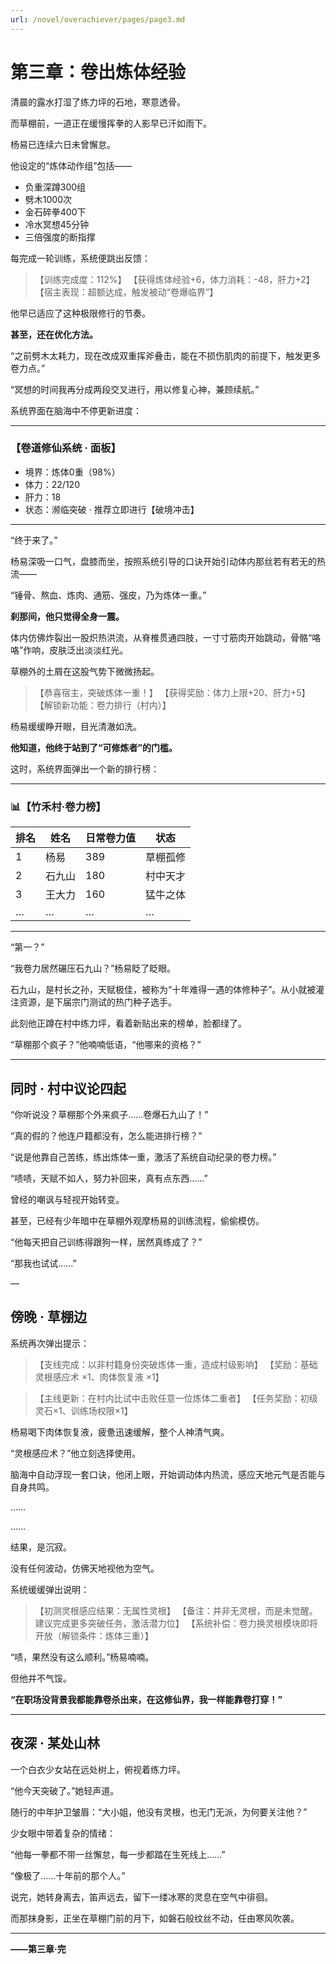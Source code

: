 ```yaml
---
url: /novel/overachiever/pages/page3.md
---
```

# 第三章：卷出炼体经验

清晨的露水打湿了练力坪的石地，寒意透骨。

而草棚前，一道正在缓慢挥拳的人影早已汗如雨下。

杨易已连续六日未曾懈怠。

他设定的“炼体动作组”包括——

* 负重深蹲300组
* 劈木1000次
* 金石碎拳400下
* 冷水冥想45分钟
* 三倍强度的断指撑

每完成一轮训练，系统便跳出反馈：

> 【训练完成度：112%】
> 【获得炼体经验+6，体力消耗：-48，肝力+2】
> 【宿主表现：超额达成，触发被动“卷爆临界”】

他早已适应了这种极限修行的节奏。

**甚至，还在优化方法。**

“之前劈木太耗力，现在改成双重挥斧叠击，能在不损伤肌肉的前提下，触发更多卷力点。”

“冥想的时间我再分成两段交叉进行，用以修复心神，兼顾续航。”

系统界面在脑海中不停更新进度：

***

### 【卷道修仙系统 · 面板】

* 境界：炼体0重（98%）
* 体力：22/120
* 肝力：18
* 状态：濒临突破 · 推荐立即进行【破境冲击】

***

“终于来了。”

杨易深吸一口气，盘膝而坐，按照系统引导的口诀开始引动体内那丝若有若无的热流——

“锤骨、熬血、炼肉、通筋、强皮，乃为炼体一重。”

**刹那间，他只觉得全身一震。**

体内仿佛炸裂出一股炽热洪流，从脊椎贯通四肢，一寸寸筋肉开始跳动，骨骼“咯咯”作响，皮肤泛出淡淡红光。

草棚外的土屑在这股气势下微微扬起。

> 【恭喜宿主，突破炼体一重！】
> 【获得奖励：体力上限+20、肝力+5】
> 【解锁新功能：卷力排行（村内）】

杨易缓缓睁开眼，目光清澈如洗。

**他知道，他终于站到了“可修炼者”的门槛。**

这时，系统界面弹出一个新的排行榜：

***

### 📊【竹禾村·卷力榜】

| 排名 | 姓名  | 日常卷力值 | 状态   |
| -- | --- | ----- | ---- |
| 1  | 杨易  | 389   | 草棚孤修 |
| 2  | 石九山 | 180   | 村中天才 |
| 3  | 王大力 | 160   | 猛牛之体 |
| …  | …   | …     | …    |

***

“第一？”

“我卷力居然碾压石九山？”杨易眨了眨眼。

石九山，是村长之孙，天赋极佳，被称为“十年难得一遇的体修种子”。从小就被灌注资源，是下届宗门测试的热门种子选手。

此刻他正蹲在村中练力坪，看着新贴出来的榜单，脸都绿了。

“草棚那个疯子？”他喃喃低语，“他哪来的资格？”

***

## 同时 · 村中议论四起

“你听说没？草棚那个外来疯子……卷爆石九山了！”

“真的假的？他连户籍都没有，怎么能进排行榜？”

“说是他靠自己苦练，练出炼体一重，激活了系统自动纪录的卷力榜。”

“啧啧，天赋不如人，努力补回来，真有点东西……”

曾经的嘲讽与轻视开始转变。

甚至，已经有少年暗中在草棚外观摩杨易的训练流程，偷偷模仿。

“他每天把自己训练得跟狗一样，居然真练成了？”

“那我也试试……”

—

## 傍晚 · 草棚边

系统再次弹出提示：

> 【支线完成：以非村籍身份突破炼体一重，造成村级影响】
> 【奖励：基础灵根感应术 ×1、肉体恢复液 ×1】

> 【主线更新：在村内比试中击败任意一位炼体二重者】
> 【任务奖励：初级灵石×1、训练场权限×1】

杨易喝下肉体恢复液，疲惫迅速缓解，整个人神清气爽。

“灵根感应术？”他立刻选择使用。

脑海中自动浮现一套口诀，他闭上眼，开始调动体内热流，感应天地元气是否能与自身共鸣。

……

……

结果，是沉寂。

没有任何波动，仿佛天地视他为空气。

系统缓缓弹出说明：

> 【初测灵根感应结果：无属性灵根】
> 【备注：并非无灵根，而是未觉醒。建议完成更多突破任务，激活潜力位】
> 【系统补偿：卷力换灵根模块即将开放（解锁条件：炼体三重）】

“啧，果然没有这么顺利。”杨易喃喃。

但他并不气馁。

**“在职场没背景我都能靠卷杀出来，在这修仙界，我一样能靠卷打穿！”**

***

## 夜深 · 某处山林

一个白衣少女站在远处树上，俯视着练力坪。

“他今天突破了。”她轻声道。

随行的中年护卫皱眉：“大小姐，他没有灵根，也无门无派，为何要关注他？”

少女眼中带着复杂的情绪：

“他每一拳都不带一丝懈怠，每一步都踏在生死线上……”

“像极了……十年前的那个人。”

说完，她转身离去，笛声远去，留下一缕冰寒的灵息在空气中徘徊。

而那抹身影，正坐在草棚门前的月下，如磐石般纹丝不动，任由寒风吹袭。

***

**——第三章·完**
